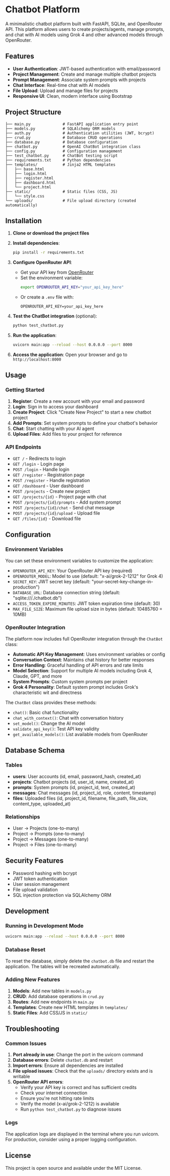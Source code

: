 # Chatbot Platform

A minimalistic chatbot platform built with FastAPI, SQLite, and OpenRouter API. This platform allows users to create projects/agents, manage prompts, and chat with AI models using Grok 4 and other advanced models through OpenRouter.

## Features

- **User Authentication**: JWT-based authentication with email/password
- **Project Management**: Create and manage multiple chatbot projects
- **Prompt Management**: Associate system prompts with projects
- **Chat Interface**: Real-time chat with AI models
- **File Upload**: Upload and manage files for projects
- **Responsive UI**: Clean, modern interface using Bootstrap

## Project Structure

```
├── main.py              # FastAPI application entry point
├── models.py            # SQLAlchemy ORM models
├── auth.py              # Authentication utilities (JWT, bcrypt)
├── crud.py              # Database CRUD operations
├── database.py          # Database configuration
├── chatbot.py           # OpenAI ChatBot integration class
├── config.py            # Configuration management
├── test_chatbot.py      # ChatBot testing script
├── requirements.txt     # Python dependencies
├── templates/           # Jinja2 HTML templates
│   ├── base.html
│   ├── login.html
│   ├── register.html
│   ├── dashboard.html
│   └── project.html
├── static/              # Static files (CSS, JS)
│   └── style.css
└── uploads/             # File upload directory (created automatically)
```

## Installation

1. **Clone or download the project files**

2. **Install dependencies**:
   ```bash
   pip install -r requirements.txt
   ```

3. **Configure OpenRouter API**:
   - Get your API key from [OpenRouter](https://openrouter.ai/)
   - Set the environment variable:
     ```bash
     export OPENROUTER_API_KEY="your_api_key_here"
     ```
   - Or create a `.env` file with:
     ```
     OPENROUTER_API_KEY=your_api_key_here
     ```

4. **Test the ChatBot integration** (optional):
   ```bash
   python test_chatbot.py
   ```

5. **Run the application**:
   ```bash
   uvicorn main:app --reload --host 0.0.0.0 --port 8000
   ```

6. **Access the application**:
   Open your browser and go to `http://localhost:8000`

## Usage

### Getting Started

1. **Register**: Create a new account with your email and password
2. **Login**: Sign in to access your dashboard
3. **Create Project**: Click "Create New Project" to start a new chatbot project
4. **Add Prompts**: Set system prompts to define your chatbot's behavior
5. **Chat**: Start chatting with your AI agent
6. **Upload Files**: Add files to your project for reference

### API Endpoints

- `GET /` - Redirects to login
- `GET /login` - Login page
- `POST /login` - Handle login
- `GET /register` - Registration page
- `POST /register` - Handle registration
- `GET /dashboard` - User dashboard
- `POST /projects` - Create new project
- `GET /projects/{id}` - Project page with chat
- `POST /projects/{id}/prompts` - Add system prompt
- `POST /projects/{id}/chat` - Send chat message
- `POST /projects/{id}/upload` - Upload file
- `GET /files/{id}` - Download file

## Configuration

### Environment Variables

You can set these environment variables to customize the application:

- `OPENROUTER_API_KEY`: Your OpenRouter API key (required)
- `OPENROUTER_MODEL`: Model to use (default: "x-ai/grok-2-1212" for Grok 4)
- `SECRET_KEY`: JWT secret key (default: "your-secret-key-change-in-production")
- `DATABASE_URL`: Database connection string (default: "sqlite:///./chatbot.db")
- `ACCESS_TOKEN_EXPIRE_MINUTES`: JWT token expiration time (default: 30)
- `MAX_FILE_SIZE`: Maximum file upload size in bytes (default: 10485760 = 10MB)

### OpenRouter Integration

The platform now includes full OpenRouter integration through the `ChatBot` class:

- **Automatic API Key Management**: Uses environment variables or config
- **Conversation Context**: Maintains chat history for better responses
- **Error Handling**: Graceful handling of API errors and rate limits
- **Model Selection**: Support for multiple AI models including Grok 4, Claude, GPT, and more
- **System Prompts**: Custom system prompts per project
- **Grok 4 Personality**: Default system prompt includes Grok's characteristic wit and directness

The `ChatBot` class provides these methods:
- `chat()`: Basic chat functionality
- `chat_with_context()`: Chat with conversation history
- `set_model()`: Change the AI model
- `validate_api_key()`: Test API key validity
- `get_available_models()`: List available models from OpenRouter

## Database Schema

### Tables

- **users**: User accounts (id, email, password_hash, created_at)
- **projects**: Chatbot projects (id, user_id, name, created_at)
- **prompts**: System prompts (id, project_id, text, created_at)
- **messages**: Chat messages (id, project_id, role, content, timestamp)
- **files**: Uploaded files (id, project_id, filename, file_path, file_size, content_type, uploaded_at)

### Relationships

- User → Projects (one-to-many)
- Project → Prompts (one-to-many)
- Project → Messages (one-to-many)
- Project → Files (one-to-many)

## Security Features

- Password hashing with bcrypt
- JWT token authentication
- User session management
- File upload validation
- SQL injection protection via SQLAlchemy ORM

## Development

### Running in Development Mode

```bash
uvicorn main:app --reload --host 0.0.0.0 --port 8000
```

### Database Reset

To reset the database, simply delete the `chatbot.db` file and restart the application. The tables will be recreated automatically.

### Adding New Features

1. **Models**: Add new tables in `models.py`
2. **CRUD**: Add database operations in `crud.py`
3. **Routes**: Add new endpoints in `main.py`
4. **Templates**: Create new HTML templates in `templates/`
5. **Static Files**: Add CSS/JS in `static/`

## Troubleshooting

### Common Issues

1. **Port already in use**: Change the port in the uvicorn command
2. **Database errors**: Delete `chatbot.db` and restart
3. **Import errors**: Ensure all dependencies are installed
4. **File upload issues**: Check that the `uploads/` directory exists and is writable
5. **OpenRouter API errors**: 
   - Verify your API key is correct and has sufficient credits
   - Check your internet connection
   - Ensure you're not hitting rate limits
   - Verify the model (x-ai/grok-2-1212) is available
   - Run `python test_chatbot.py` to diagnose issues

### Logs

The application logs are displayed in the terminal where you run uvicorn. For production, consider using a proper logging configuration.

## License

This project is open source and available under the MIT License.
